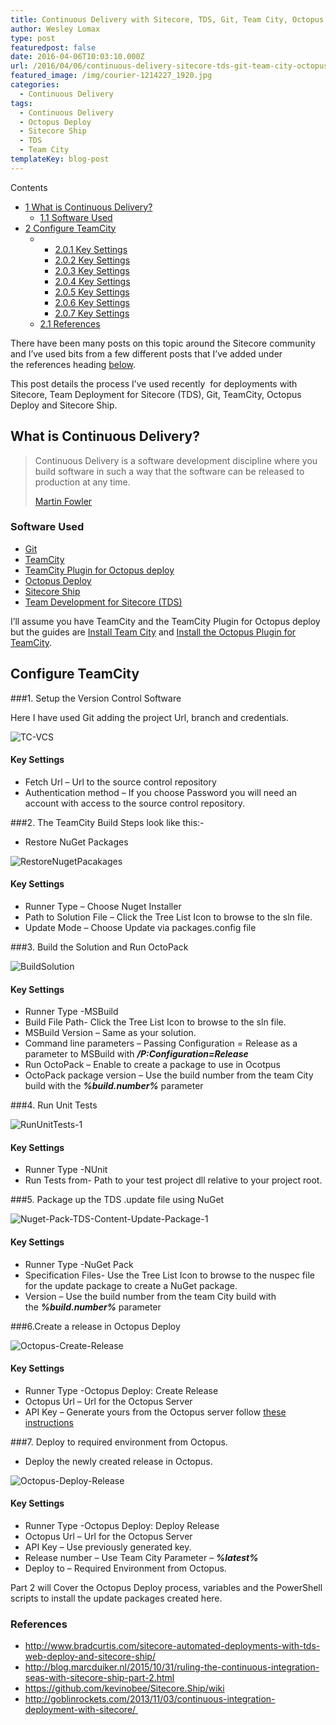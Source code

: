 ```yaml
---
title: Continuous Delivery with Sitecore, TDS, Git, Team City, Octopus and Sitecore Ship Part 1
author: Wesley Lomax
type: post
featuredpost: false
date: 2016-04-06T10:03:10.000Z
url: /2016/04/06/continuous-delivery-sitecore-tds-git-team-city-octopus-sitecore-ship-part-1/
featured_image: /img/courier-1214227_1920.jpg
categories:
  - Continuous Delivery
tags:
  - Continuous Delivery
  - Octopus Deploy
  - Sitecore Ship
  - TDS
  - Team City
templateKey: blog-post
---
```


<div id="toc_container" class="toc_wrap_right no_bullets">
  <p class="toc_title">
    Contents
  </p>
  
  <ul class="toc_list">
    <li>
      <a href="#What_is_ContinuousDelivery"><span class="toc_number toc_depth_1">1</span> What is Continuous Delivery?</a><ul>
        <li>
          <a href="#Software_Used"><span class="toc_number toc_depth_2">1.1</span> Software Used</a>
        </li>
      </ul>
    </li>
    
  <li>
   <a href="#Configure_TeamCity"><span class="toc_number toc_depth_1">2</span> Configure TeamCity</a><ul>
    <li>
     <ul>
        <li>
              <a href="#Key_Settings"><span class="toc_number toc_depth_3">2.0.1</span> Key Settings</a>
            </li>
            <li>
              <a href="#Key_Settings-2"><span class="toc_number toc_depth_3">2.0.2</span> Key Settings</a>
            </li>
            <li>
              <a href="#Key_Settings-3"><span class="toc_number toc_depth_3">2.0.3</span> Key Settings</a>
            </li>
            <li>
              <a href="#Key_Settings-4"><span class="toc_number toc_depth_3">2.0.4</span> Key Settings</a>
            </li>
            <li>
              <a href="#Key_Settings-5"><span class="toc_number toc_depth_3">2.0.5</span> Key Settings</a>
            </li>
            <li>
              <a href="#Key_Settings-6"><span class="toc_number toc_depth_3">2.0.6</span> Key Settings</a>
            </li>
            <li>
              <a href="#Key_Settings-7"><span class="toc_number toc_depth_3">2.0.7</span> Key Settings</a>
            </li>
          </ul>
        </li>
        
   <li>
     <a href="#References"><span class="toc_number toc_depth_2">2.1</span> References</a>
    </li>
   </ul>
 </li>
 </ul>
</div>

There have been many posts on this topic around the Sitecore community and I&#8217;ve used bits from a few different posts that I&#8217;ve added under the references heading [below][1].

This post details the process I&#8217;ve used recently  for deployments with Sitecore, Team Deployment for Sitecore (TDS), Git, TeamCity, Octopus Deploy and Sitecore Ship.

## <span id="What_is_ContinuousDelivery">What is Continuous Delivery?</span>

> Continuous Delivery is a software development discipline where you build software in such a way that the software can be released to production at any time.
>
> <a href="http://martinfowler.com/bliki/ContinuousDelivery.html" target="_blank" rel="noopener">Martin Fowler</a>

### <span id="Software_Used">Software Used</span>

- <a href="https://github.com/" target="_blank" rel="noopener">Git</a>
- <a href="https://www.jetbrains.com/teamcity/" target="_blank" rel="noopener">TeamCity</a>
- <a href="http://docs.octopusdeploy.com/display/OD/TeamCity" target="_blank" rel="noopener">TeamCity Plugin for Octopus deploy</a>
- <a href="https://octopus.com/" target="_blank" rel="noopener">Octopus Deploy</a>
- <a href="https://github.com/kevinobee/Sitecore.Ship" target="_blank" rel="noopener">Sitecore Ship</a>
- <a href="https://www.teamdevelopmentforsitecore.com/" target="_blank" rel="noopener">Team Development for Sitecore (TDS)</a>

I&#8217;ll assume you have TeamCity and the TeamCity Plugin for Octopus deploy but the guides are <a href="https://confluence.jetbrains.com/display/TCD9/Installing+and+Configuring+the+TeamCity+Server" target="_blank" rel="noopener">Install Team City</a> and <a href="http://docs.octopusdeploy.com/display/OD/TeamCity" target="_blank" rel="noopener">Install the Octopus Plugin for TeamCity</a>.

## <span id="Configure_TeamCity">Configure TeamCity</span>

###1. Setup the Version Control Software 

Here I have used Git adding the project Url, branch and credentials.

![TC-VCS](/img/TC-VCS.png)

#### <span id="Install&ConfigureTeamCity-KeySettings">Key Settings</span>

- Fetch Url &#8211; Url to the source control repository
- Authentication method &#8211; If you choose Password you will need an account with access to the source control repository.


###2. The TeamCity Build Steps look like this:-
  * Restore NuGet Packages

  ![RestoreNugetPacakages](/img/RestoreNugetPacakages.png)

#### <span id="Key_Settings-2">Key Settings</span>
- Runner Type &#8211; Choose Nuget Installer
- Path to Solution File &#8211; Click the Tree List Icon to browse to the sln file.
- Update Mode &#8211; Choose Update via packages.config file



###3. Build the Solution and Run OctoPack
  
  ![BuildSolution](/img/BuildSolution.png)

#### <span id="Key_Settings-3">Key Settings</span>

- Runner Type -MSBuild
- Build File Path- Click the Tree List Icon to browse to the sln file.
- MSBuild Version &#8211; Same as your solution.
- Command line parameters &#8211; Passing Configuration = Release as a parameter to MSBuild with **_/P:Configuration=Release_**
- Run OctoPack &#8211; Enable to create a package to use in Ocotpus
- OctoPack package version &#8211; Use the build number from the team City build with the _**%build.number%**_ parameter

###4. Run Unit Tests

![RunUnitTests-1](/img/RunUnitTests-1.png)

#### <span id="Key_Settings-4">Key Settings</span>

- Runner Type -NUnit
- Run Tests from- Path to your test project dll relative to your project root.

###5. Package up the TDS .update file using NuGet

![Nuget-Pack-TDS-Content-Update-Package-1](/img/Nuget-Pack-TDS-Content-Update-Package-1.png)

#### <span id="Key_Settings-5">Key Settings</span>

- Runner Type -NuGet Pack
- Specification Files- Use the Tree List Icon to browse to the nuspec file for the update package to create a NuGet package.
- Version &#8211; Use the build number from the team City build with the ***%build.number%*** parameter

###6.Create a release in Octopus Deploy

![Octopus-Create-Release](/img/Octopus-Create-Release.png)

#### <span id="Key_Settings-6">Key Settings</span>

- Runner Type -Octopus Deploy: Create Release
- Octopus Url &#8211; Url for the Octopus Server
- API Key &#8211; Generate yours from the Octopus server follow <a class="external-link" href="http://docs.octopusdeploy.com/display/OD/How+to+create+an+API+key" target="_blank" rel="nofollow noopener">these instructions</a>

###7. Deploy to required environment from Octopus.

- Deploy the newly created release in Octopus.

![Octopus-Deploy-Release](/img/Octopus-Deploy-Release.png)

#### <span id="Key_Settings-7">Key Settings</span>

- Runner Type -Octopus Deploy: Deploy Release
- Octopus Url &#8211; Url for the Octopus Server
- API Key &#8211; Use previously generated key.
- Release number &#8211; Use Team City Parameter &#8211; _**%latest%**_
- Deploy to &#8211; Required Environment from Octopus.</ol> </li> </ol>

Part 2 will Cover the Octopus Deploy process, variables and the PowerShell scripts to install the update packages created here.

### <span id="References"><a id="references"></a>References</span>

- <a href="http://www.bradcurtis.com/sitecore-automated-deployments-with-tds-web-deploy-and-sitecore-ship/" target="_blank" rel="noopener">http://www.bradcurtis.com/sitecore-automated-deployments-with-tds-web-deploy-and-sitecore-ship/</a>
- <a href="http://blog.marcduiker.nl/2015/10/31/ruling-the-continuous-integration-seas-with-sitecore-ship-part-2.html" target="_blank" rel="noopener">http://blog.marcduiker.nl/2015/10/31/ruling-the-continuous-integration-seas-with-sitecore-ship-part-2.html</a>
- <a href="https://github.com/kevinobee/Sitecore.Ship/wiki" target="_blank" rel="noopener">https://github.com/kevinobee/Sitecore.Ship/wiki</a>
- <a href="http://goblinrockets.com/2013/11/03/continuous-integration-deployment-with-sitecore/" target="_blank" rel="noopener">http://goblinrockets.com/2013/11/03/continuous-integration-deployment-with-sitecore/ </a>

[1]: #references
